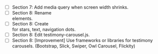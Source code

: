 - [ ] Section 7: Add media query when screen width shrinks.
- [ ] Section 8: Rename <div> elements.
- [ ] Section 8: Create <div> for stars, text, navigation dots.
- [ ] Section 8: Edit testimony-carousel.js.
- [ ] Section 8: [Improvement] Use frameworks or libraries for testimony carousels. (Bootstrap, Slick, Swiper, Owl Carousel, Flickity)